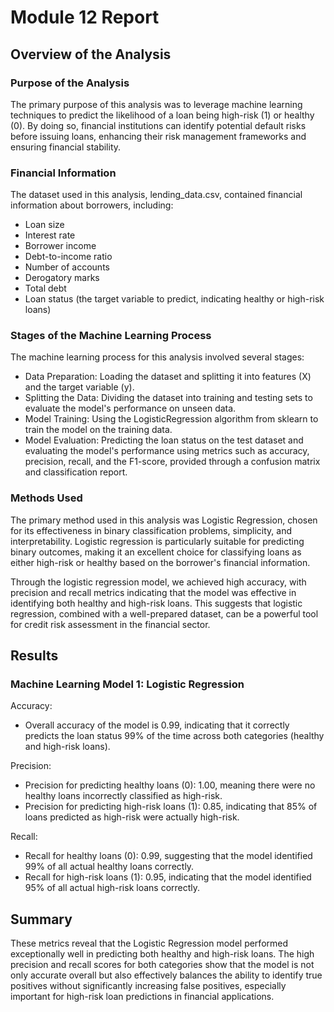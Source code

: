 # Module 12 Report

## Overview of the Analysis

### Purpose of the Analysis
The primary purpose of this analysis was to leverage machine learning techniques to predict the likelihood of a loan being high-risk (1) or healthy (0). By doing so, financial institutions can identify potential default risks before issuing loans, enhancing their risk management frameworks and ensuring financial stability.

### Financial Information
The dataset used in this analysis, lending_data.csv, contained financial information about borrowers, including:

- Loan size
- Interest rate
- Borrower income
- Debt-to-income ratio
- Number of accounts
- Derogatory marks
- Total debt
- Loan status (the target variable to predict, indicating healthy or high-risk loans)

### Stages of the Machine Learning Process
The machine learning process for this analysis involved several stages:

- Data Preparation: Loading the dataset and splitting it into features (X) and the target variable (y).
- Splitting the Data: Dividing the dataset into training and testing sets to evaluate the model's performance on unseen data.
- Model Training: Using the LogisticRegression algorithm from sklearn to train the model on the training data.
- Model Evaluation: Predicting the loan status on the test dataset and evaluating the model's performance using metrics such as accuracy, precision, recall, and the F1-score, provided through a confusion matrix and classification report.

### Methods Used
The primary method used in this analysis was Logistic Regression, chosen for its effectiveness in binary classification problems, simplicity, and interpretability. Logistic regression is particularly suitable for predicting binary outcomes, making it an excellent choice for classifying loans as either high-risk or healthy based on the borrower's financial information.

Through the logistic regression model, we achieved high accuracy, with precision and recall metrics indicating that the model was effective in identifying both healthy and high-risk loans. This suggests that logistic regression, combined with a well-prepared dataset, can be a powerful tool for credit risk assessment in the financial sector.

## Results

### Machine Learning Model 1: Logistic Regression

Accuracy:
* Overall accuracy of the model is 0.99, indicating that it correctly predicts the loan status 99% of the time across both categories (healthy and high-risk loans).

Precision:
* Precision for predicting healthy loans (0): 1.00, meaning there were no healthy loans incorrectly classified as high-risk.
* Precision for predicting high-risk loans (1): 0.85, indicating that 85% of loans predicted as high-risk were actually high-risk.

Recall:
* Recall for healthy loans (0): 0.99, suggesting that the model identified 99% of all actual healthy loans correctly.
* Recall for high-risk loans (1): 0.95, indicating that the model identified 95% of all actual high-risk loans correctly.

## Summary

These metrics reveal that the Logistic Regression model performed exceptionally well in predicting both healthy and high-risk loans. The high precision and recall scores for both categories show that the model is not only accurate overall but also effectively balances the ability to identify true positives without significantly increasing false positives, especially important for high-risk loan predictions in financial applications.
